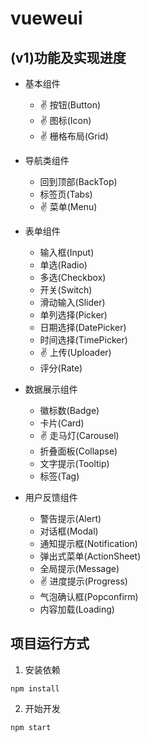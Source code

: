 # vueweui

## (v1)功能及实现进度

- 基本组件
  -  ✌️ 按钮(Button)
  -  ✌️ 图标(Icon)
  -  ✌️ 栅格布局(Grid)

- 导航类组件
  -  回到顶部(BackTop)
  -  标签页(Tabs)
  -  ✌️ 菜单(Menu)

- 表单组件
  -  输入框(Input)
  -  单选(Radio)
  -  多选(Checkbox)
  -  开关(Switch)
  -  滑动输入(Slider)
  -  单列选择(Picker)
  -  日期选择(DatePicker)
  -  时间选择(TimePicker)
  -  ✌️ 上传(Uploader)
  -  评分(Rate)

- 数据展示组件
  -  徽标数(Badge)
  -  卡片(Card)
  -  ✌️ 走马灯(Carousel)
  -  折叠面板(Collapse)
  -  文字提示(Tooltip)
  -  标签(Tag)

- 用户反馈组件
  -  警告提示(Alert)
  -  对话框(Modal)
  -  通知提示框(Notification)
  -  弹出式菜单(ActionSheet)
  -  全局提示(Message)
  -  ✌️ 进度提示(Progress)
  -  气泡确认框(Popconfirm)
  -  内容加载(Loading)


## 项目运行方式

1. 安装依赖
```
npm install
```

2. 开始开发
```
npm start
```
